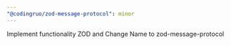 ```yaml
---
"@codingruo/zod-message-protocol": minor
---
```


Implement functionality ZOD and Change Name to zod-message-protocol
